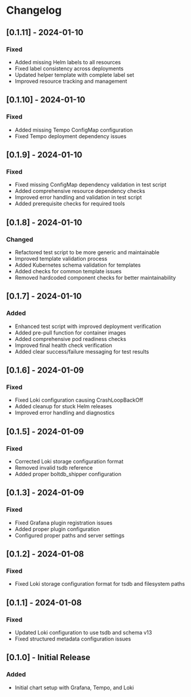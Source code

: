 # Changelog

## [0.1.11] - 2024-01-10
### Fixed
- Added missing Helm labels to all resources
- Fixed label consistency across deployments
- Updated helper template with complete label set
- Improved resource tracking and management

## [0.1.10] - 2024-01-10
### Fixed
- Added missing Tempo ConfigMap configuration
- Fixed Tempo deployment dependency issues

## [0.1.9] - 2024-01-10
### Fixed
- Fixed missing ConfigMap dependency validation in test script
- Added comprehensive resource dependency checks
- Improved error handling and validation in test script
- Added prerequisite checks for required tools

## [0.1.8] - 2024-01-10
### Changed
- Refactored test script to be more generic and maintainable
- Improved template validation process
- Added Kubernetes schema validation for templates
- Added checks for common template issues
- Removed hardcoded component checks for better maintainability

## [0.1.7] - 2024-01-10
### Added
- Enhanced test script with improved deployment verification
- Added pre-pull function for container images
- Added comprehensive pod readiness checks
- Improved final health check verification
- Added clear success/failure messaging for test results

## [0.1.6] - 2024-01-09
### Fixed
- Fixed Loki configuration causing CrashLoopBackOff
- Added cleanup for stuck Helm releases
- Improved error handling and diagnostics

## [0.1.5] - 2024-01-09
### Fixed
- Corrected Loki storage configuration format
- Removed invalid tsdb reference
- Added proper boltdb_shipper configuration

## [0.1.3] - 2024-01-09
### Fixed
- Fixed Grafana plugin registration issues
- Added proper plugin configuration
- Configured proper paths and server settings

## [0.1.2] - 2024-01-08
### Fixed
- Fixed Loki storage configuration format for tsdb and filesystem paths

## [0.1.1] - 2024-01-08
### Fixed
- Updated Loki configuration to use tsdb and schema v13
- Fixed structured metadata configuration issues

## [0.1.0] - Initial Release
### Added
- Initial chart setup with Grafana, Tempo, and Loki 